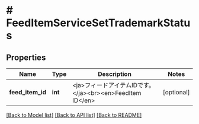 # # FeedItemServiceSetTrademarkStatus

## Properties

Name | Type | Description | Notes
------------ | ------------- | ------------- | -------------
**feed_item_id** | **int** | &lt;ja&gt;フィードアイテムIDです。&lt;/ja&gt;&lt;br&gt;&lt;en&gt;FeedItem ID&lt;/en&gt; | [optional] 

[[Back to Model list]](../../README.md#documentation-for-models) [[Back to API list]](../../README.md#documentation-for-api-endpoints) [[Back to README]](../../README.md)


